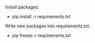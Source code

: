 Install packages:
- pip install -r requirements.txt

Write new packages into requirements.txt:
- pip freeze > requirements.txt
